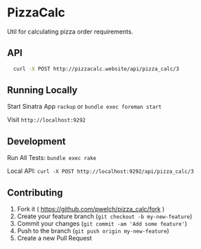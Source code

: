 # PizzaCalc

Util for calculating pizza order requirements.

## API

```bash
  curl -X POST http://pizzacalc.website/api/pizza_calc/3
```

## Running Locally

Start Sinatra App
`rackup` or `bundle exec foreman start`

Visit
`http://localhost:9292`

## Development

Run All Tests:
`bundle exec rake`

Local API:
`curl -X POST http://localhost:9292/api/pizza_calc/3`

## Contributing

1. Fork it ( https://github.com/pwelch/pizza_calc/fork )
2. Create your feature branch (`git checkout -b my-new-feature`)
3. Commit your changes (`git commit -am 'Add some feature'`)
4. Push to the branch (`git push origin my-new-feature`)
5. Create a new Pull Request
